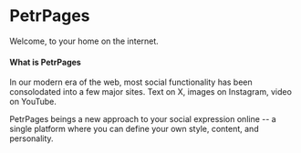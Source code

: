 # PetrPages
Welcome, to your home on the internet.

#### What is PetrPages
In our modern era of the web, most social functionality has been consolodated into a few major sites. Text on X, images on Instagram, video on YouTube.

PetrPages beings a new approach to your social expression online -- a single platform where you can define your own style, content, and personality.
